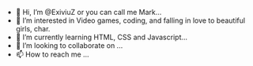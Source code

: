 - 👋 Hi, I’m @ExiviuZ or you can call me Mark... 
- 👀 I’m interested in Video games, coding, and falling in love to beautiful girls, char. 
- 🌱 I’m currently learning HTML, CSS and Javascript... 
- 💞️ I’m looking to collaborate on ... 
- 📫 How to reach me ...

<!---
ExiviuZ/ExiviuZ is a ✨ special ✨ repository because its `README.md` (this file) appears on your GitHub profile.
You can click the Preview link to take a look at your changes.
--->

